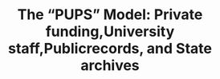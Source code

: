 ---
abstract: null
creators:
- S. Hunter, Gregory
- Karbowiak, Jaime
- Antoville, Emily
- Yuen, Judi
date: null
document_url: https://services.phaidra.univie.ac.at/api/object/o:1422935/download
grand_parent: iPRES
institutions:
- Palmer School of Library and Information Science, LIU Post
keywords: []
landing_page_url: https://phaidra.univie.ac.at/o:1422935
language: eng
layout: publication
license: All rights reserved
notes_url: null
parent: iPRES 2021
publication_type: lightning talk
size: 47946
slides_url: null
source_name: iPRES
title: 'The “PUPS” Model: Private funding,University staff,Publicrecords, and State
  archives'
year: 2021
---